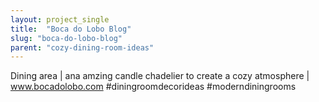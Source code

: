 ```yaml
---
layout: project_single
title:  "Boca do Lobo Blog"
slug: "boca-do-lobo-blog"
parent: "cozy-dining-room-ideas"
---
```

Dining area | ana amzing candle chadelier to create a cozy atmosphere | www.bocadolobo.com #diningroomdecorideas #moderndiningrooms